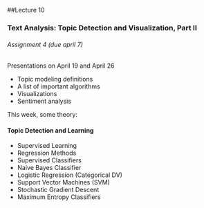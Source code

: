 ##Lecture 10

### Text Analysis: Topic Detection and Visualization, Part II

###### Assignment 4 (due april 7)

Presentations on April 19 and April 26

* Topic modeling definitions
* A list of important algorithms
* Visualizations
* Sentiment analysis

This week, some theory:

#### Topic Detection and Learning

* Supervised Learning
* Regression Methods
* Supervised Classifiers
* Naive Bayes Classifier
* Logistic Regression (Categorical DV)
* Support Vector Machines (SVM)
* Stochastic Gradient Descent
* Maximum Entropy Classifiers
